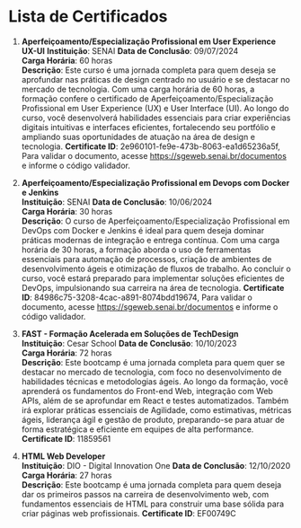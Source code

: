 # Lista de Certificados

1. **Aperfeiçoamento/Especialização Profissional em User Experience UX-UI**
**Instituição**: SENAI
**Data de Conclusão**: 09/07/2024  
**Carga Horária**: 60 horas  
**Descrição**: Este curso é uma jornada completa para quem deseja se aprofundar nas práticas de design centrado no usuário e se destacar no mercado de tecnologia. Com uma carga horária de 60 horas, a formação confere o certificado de Aperfeiçoamento/Especialização Profissional em User Experience (UX) e User Interface (UI). Ao longo do curso, você desenvolverá habilidades essenciais para criar experiências digitais intuitivas e interfaces eficientes, fortalecendo seu portfólio e ampliando suas oportunidades de atuação na área de design e tecnologia.
**Certificate ID**: 2e960101-fe9e-473b-8063-ea1d65236a5f, Para validar o documento, acesse https://sgeweb.senai.br/documentos e informe o código validador.

1. **Aperfeiçoamento/Especialização Profissional em Devops com Docker e Jenkins**  
**Instituição**: SENAI 
**Data de Conclusão**: 10/06/2024  
**Carga Horária**: 30 horas  
**Descrição**: O curso de Aperfeiçoamento/Especialização Profissional em DevOps com Docker e Jenkins é ideal para quem deseja dominar práticas modernas de integração e entrega contínua. Com uma carga horária de 30 horas, a formação aborda o uso de ferramentas essenciais para automação de processos, criação de ambientes de desenvolvimento ágeis e otimização de fluxos de trabalho. Ao concluir o curso, você estará preparado para implementar soluções eficientes de DevOps, impulsionando sua carreira na área de tecnologia.
**Certificate ID**: 84986c75-3208-4cac-a891-8074bdd19674, Para validar o documento, acesse https://sgeweb.senai.br/documentos e informe o código validador.

1. **FAST - Formação Acelerada em Soluções de TechDesign**  
**Instituição**: Cesar School 
**Data de Conclusão**: 10/10/2023  
**Carga Horária**: 72 horas  
**Descrição**: Este bootcamp é uma jornada completa para quem quer se destacar no mercado de tecnologia, com foco no desenvolvimento de habilidades técnicas e metodologias ágeis. Ao longo da formação, você aprenderá os fundamentos do Front-end Web, integração com Web APIs, além de se aprofundar em React e testes automatizados. Também irá explorar práticas essenciais de Agilidade, como estimativas, métricas ágeis, liderança ágil e gestão de produto, preparando-se para atuar de forma estratégica e eficiente em equipes de alta performance.
**Certificate ID**: 11859561

2. **HTML Web Developer**  
**Instituição**: DIO - Digital Innovation One
**Data de Conclusão**: 12/10/2020  
**Carga Horária**: 27 horas  
**Descrição**: Este bootcamp é uma jornada completa para quem deseja dar os primeiros passos na carreira de desenvolvimento web, com fundamentos essenciais de HTML para construir uma base sólida para criar páginas web profissionais.
**Certificate ID**: EF00749C